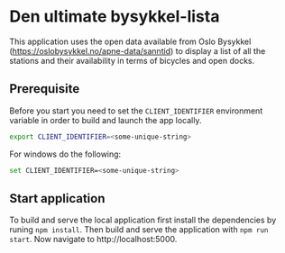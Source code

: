 # Den ultimate bysykkel-lista

This application uses the open data available from Oslo Bysykkel (https://oslobysykkel.no/apne-data/sanntid) to display a list of all the stations and their availability in terms of bicycles and open docks.

## Prerequisite

Before you start you need to set the `CLIENT_IDENTIFIER` environment variable in order to build and launch the app locally.
```sh
export CLIENT_IDENTIFIER=<some-unique-string>
```
For windows do the following:
```sh
set CLIENT_IDENTIFIER=<some-unique-string>
```
## Start application
To build and serve the local application first install the dependencies  by runing `npm install`. Then build and serve the application with `npm run start`. Now navigate to http://localhost:5000.
